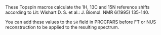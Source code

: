 These Topspin macros calculate the 1H, 13C and 15N reference shifts according 
to Lit: Wishart D. S. et al.: J. Biomol. NMR 6(1995) 135-140.

You can add these values to the `SR` field in PROCPARS before FT or NUS reconstruction
to be applied to the resulting spectrum.
